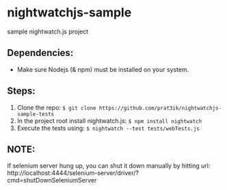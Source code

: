 # nightwatchjs-sample
sample nightwatch.js project

## Dependencies: 
- Make sure Nodejs (& npm) must be installed on your system.

## Steps:
1) Clone the repo: `$ git clone https://github.com/prat3ik/nightwatchjs-sample-tests`
2) In the project root install nightwatch.js: `$ npm install nightwatch`
3) Execute the tests using: `$ nightwatch --test tests/webTests.js`

## NOTE:
If selenium server hung up, you can shut it down manually by hitting url: http://localhost:4444/selenium-server/driver/?cmd=shutDownSeleniumServer
